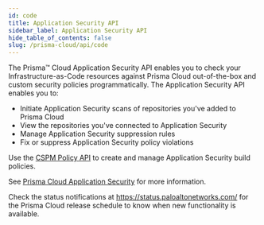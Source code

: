 ```yaml
---
id: code
title: Application Security API
sidebar_label: Application Security API
hide_table_of_contents: false
slug: /prisma-cloud/api/code
---
```


The Prisma™ Cloud Application Security API enables you to check your Infrastructure-as-Code resources against
Prisma Cloud out-of-the-box and custom security policies programmatically. The Application Security API
enables you to:

- Initiate Application Security scans of repositories you've added to Prisma Cloud
- View the repositories you've connected to Application Security
- Manage Application Security suppression rules
- Fix or suppress Application Security policy violations

Use the [CSPM Policy API](/prisma-cloud/api/cspm/policy) to create and manage Application Security build policies.

See [Prisma Cloud Application Security](https://docs.paloaltonetworks.com/prisma/prisma-cloud/prisma-cloud-admin-code-security.html) for more information.

Check the status notifications at <https://status.paloaltonetworks.com/> for the Prisma Cloud release schedule to know when new functionality is available.
